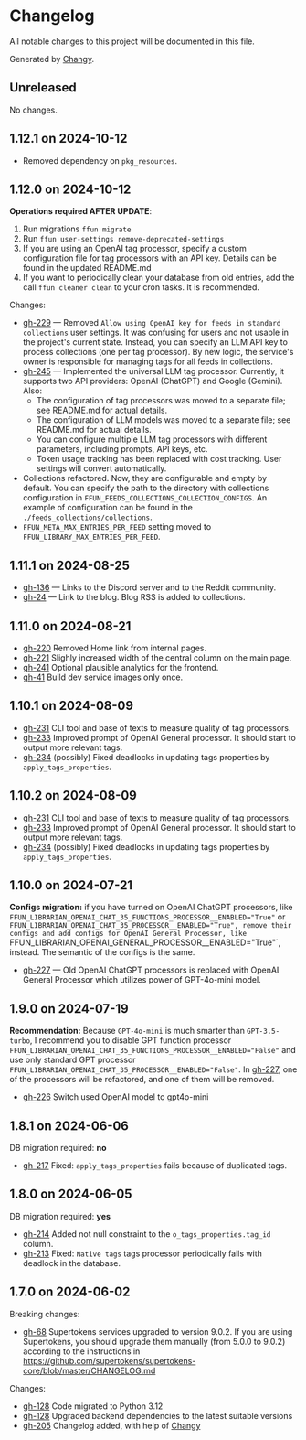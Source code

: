 # Changelog

All notable changes to this project will be documented in this file.

Generated by [Changy](https://github.com/Tiendil/changy/tree/main).

## Unreleased

No changes.

## 1.12.1 on 2024-10-12

- Removed dependency on `pkg_resources`.

## 1.12.0 on 2024-10-12

**Operations required AFTER UPDATE**:

1. Run migrations `ffun migrate`
2. Run `ffun user-settings remove-deprecated-settings`
3. If you are using an OpenAI tag processor, specify a custom configuration file for tag processors with an API key. Details can be found in the updated README.md
4. If you want to periodically clean your database from old entries, add the call `ffun cleaner clean` to your cron tasks. It is recommended.

Changes:

- [gh-229](https://github.com/Tiendil/feeds.fun/issues/229) — Removed `Allow using OpenAI key for feeds in standard collections` user settings. It was confusing for users and not usable in the project's current state. Instead, you can specify an LLM API key to process collections (one per tag processor). By new logic, the service's owner is responsible for managing tags for all feeds in collections.
- [gh-245](https://github.com/Tiendil/feeds.fun/issues/245) — Implemented the universal LLM tag processor. Currently, it supports two API providers: OpenAI (ChatGPT) and Google (Gemini). Also:
    - The configuration of tag processors was moved to a separate file; see README.md for actual details.
    - The configuration of LLM models was moved to a separate file; see README.md for actual details.
    - You can configure multiple LLM tag processors with different parameters, including prompts, API keys, etc.
    - Token usage tracking has been replaced with cost tracking. User settings will convert automatically.
- Collections refactored. Now, they are configurable and empty by default. You can specify the path to the directory with collections configuration in `FFUN_FEEDS_COLLECTIONS_COLLECTION_CONFIGS`. An example of configuration can be found in the `./feeds_collections/collections`.
- `FFUN_META_MAX_ENTRIES_PER_FEED` setting moved to `FFUN_LIBRARY_MAX_ENTRIES_PER_FEED`.

## 1.11.1 on 2024-08-25

- [gh-136](https://github.com/Tiendil/feeds.fun/issues/136) — Links to the Discord server and to the Reddit community.
- [gh-24](https://github.com/Tiendil/feeds.fun/issues/24) — Link to the blog. Blog RSS is added to collections.

## 1.11.0 on 2024-08-21

- [gh-220](https://github.com/Tiendil/feeds.fun/issues/220) Removed Home link from internal pages.
- [gh-221](https://github.com/Tiendil/feeds.fun/issues/221) Slighly increased width of the central column on the main page.
- [gh-241](https://github.com/Tiendil/feeds.fun/issues/241) Optional plausible analytics for the frontend.
- [gh-41](https://github.com/Tiendil/feeds.fun/issues/41) Build dev service images only once.

## 1.10.1 on 2024-08-09

- [gh-231](https://github.com/Tiendil/feeds.fun/issues/231) CLI tool and base of texts to measure quality of tag processors.
- [gh-233](https://github.com/Tiendil/feeds.fun/issues/233) Improved prompt of OpenAI General processor. It should start to output more relevant tags.
- [gh-234](https://github.com/Tiendil/feeds.fun/issues/234) (possibly) Fixed deadlocks in updating tags properties by `apply_tags_properties`.

## 1.10.2 on 2024-08-09

- [gh-231](https://github.com/Tiendil/feeds.fun/issues/231) CLI tool and base of texts to measure quality of tag processors.
- [gh-233](https://github.com/Tiendil/feeds.fun/issues/233) Improved prompt of OpenAI General processor. It should start to output more relevant tags.
- [gh-234](https://github.com/Tiendil/feeds.fun/issues/234) (possibly) Fixed deadlocks in updating tags properties by `apply_tags_properties`.

## 1.10.0 on 2024-07-21

**Configs migration:** if you have turned on OpenAI ChatGPT processors, like `FFUN_LIBRARIAN_OPENAI_CHAT_35_FUNCTIONS_PROCESSOR__ENABLED="True"` or `FFUN_LIBRARIAN_OPENAI_CHAT_35_PROCESSOR__ENABLED="True", remove their configs and add configs for OpenAI General Processor, like `FFUN_LIBRARIAN_OPENAI_GENERAL_PROCESSOR__ENABLED="True"`, instead. The semantic of the configs is the same.

- [gh-227](https://github.com/Tiendil/feeds.fun/issues/227) — Old OpenAI ChatGPT processors is replaced with OpenAI General Processor which utilizes power of GPT-4o-mini model.

## 1.9.0 on 2024-07-19

**Recommendation:** Because `GPT-4o-mini` is much smarter than `GPT-3.5-turbo`, I recommend you to disable GPT function processor `FFUN_LIBRARIAN_OPENAI_CHAT_35_FUNCTIONS_PROCESSOR__ENABLED="False"` and use only standard GPT processor `FFUN_LIBRARIAN_OPENAI_CHAT_35_PROCESSOR__ENABLED="False"`. In [gh-227](https://github.com/Tiendil/feeds.fun/issues/227), one of the processors will be refactored, and one of them will be removed.

- [gh-226](https://github.com/Tiendil/feeds.fun/issues/226) Switch used OpenAI model to gpt4o-mini

## 1.8.1 on 2024-06-06

DB migration required: **no**

- [gh-217](https://github.com/Tiendil/feeds.fun/issues/217) Fixed: `apply_tags_properties` fails because of duplicated tags.

## 1.8.0 on 2024-06-05

DB migration required: **yes**

- [gh-214](https://github.com/Tiendil/feeds.fun/issues/214) Added not null constraint to the `o_tags_properties.tag_id` column.
- [gh-213](https://github.com/Tiendil/feeds.fun/issues/213) Fixed: `Native tags` tags processor periodically fails with deadlock in the database.

## 1.7.0 on 2024-06-02

Breaking changes:

- [gh-68](https://github.com/Tiendil/feeds.fun/issues/68) Supertokens services upgraded to version 9.0.2. If you are using Supertokens, you should upgrade them manually (from 5.0.0 to 9.0.2) according to the instructions in https://github.com/supertokens/supertokens-core/blob/master/CHANGELOG.md

Changes:

- [gh-128](https://github.com/Tiendil/feeds.fun/issues/128) Code migrated to Python 3.12
- [gh-128](https://github.com/Tiendil/feeds.fun/issues/128) Upgraded backend dependencies to the latest suitable versions
- [gh-205](https://github.com/Tiendil/feeds.fun/issues/205) Changelog added, with help of [Changy](https://github.com/Tiendil/changy)